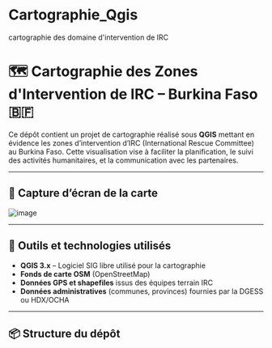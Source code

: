 # Cartographie_Qgis
cartographie des domaine d'intervention de IRC
# 🗺️ Cartographie des Zones d'Intervention de IRC – Burkina Faso 🇧🇫

Ce dépôt contient un projet de cartographie réalisé sous **QGIS** mettant en évidence les zones d’intervention d’IRC (International Rescue Committee) au Burkina Faso. Cette visualisation vise à faciliter la planification, le suivi des activités humanitaires, et la communication avec les partenaires.

---

## 📍 Capture d’écran de la carte

![image](https://github.com/user-attachments/assets/d9a6c86a-334c-4046-887b-6d1875602956)


---

## 🧰 Outils et technologies utilisés

- **QGIS 3.x** – Logiciel SIG libre utilisé pour la cartographie
- **Fonds de carte OSM** (OpenStreetMap)
- **Données GPS et shapefiles** issus des équipes terrain IRC
- **Données administratives** (communes, provinces) fournies par la DGESS ou HDX/OCHA

---

## 📦 Structure du dépôt

